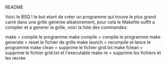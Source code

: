 README

Voici le BSQ !
le but etant de créer un programme qui trouve le plus grand carré dans une grille générée aléatoirement,
pour cela le Makefile suffit a compiler et a generer la grille,
voici la liste des commandes:

 make           =   compile le programme
 make compile   =   compile le programme
 make generate  =   reset le fichier de grille
 make launch    =   recompile et lance le programme
 make clean     =   supprime le fichier grid.txt
 make fclean    =   supprime le fichier grid.txt et l'executable
 make re        =   supprime les fichiers et les recrée 
